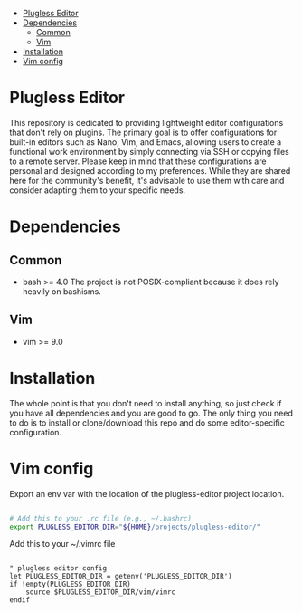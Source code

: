 - [Plugless Editor](#org780690e)
- [Dependencies](#org57f216f)
  - [Common](#org2f27ec0)
  - [Vim](#orgfb3f783)
- [Installation](#orgabb8e75)
- [Vim config](#orgdbb129b)



<a id="org780690e"></a>

# Plugless Editor

This repository is dedicated to providing lightweight editor configurations that don't rely on plugins. The primary goal is to offer configurations for built-in editors such as Nano, Vim, and Emacs, allowing users to create a functional work environment by simply connecting via SSH or copying files to a remote server. Please keep in mind that these configurations are personal and designed according to my preferences. While they are shared here for the community's benefit, it's advisable to use them with care and consider adapting them to your specific needs.


<a id="org57f216f"></a>

# Dependencies


<a id="org2f27ec0"></a>

## Common

-   bash >= 4.0 The project is not POSIX-compliant because it does rely heavily on bashisms.


<a id="orgfb3f783"></a>

## Vim

-   vim >= 9.0


<a id="orgabb8e75"></a>

# Installation

The whole point is that you don't need to install anything, so just check if you have all dependencies and you are good to go. The only thing you need to do is to install or clone/download this repo and do some editor-specific configuration.


<a id="orgdbb129b"></a>

# Vim config

Export an env var with the location of the plugless-editor project location.

```bash

# Add this to your .rc file (e.g., ~/.bashrc)
export PLUGLESS_EDITOR_DIR="${HOME}/projects/plugless-editor/"

```

Add this to your ~/.vimrc file

```vimrc

" plugless editor config
let PLUGLESS_EDITOR_DIR = getenv('PLUGLESS_EDITOR_DIR')
if !empty(PLUGLESS_EDITOR_DIR)
    source $PLUGLESS_EDITOR_DIR/vim/vimrc
endif

```